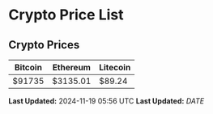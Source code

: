 # Crypto Price List

## Crypto Prices
| Bitcoin | Ethereum | Litecoin |
| ------- | -------- | -------- |
| $91735 | $3135.01 | $89.24 |
**Last Updated:** 2024-11-19 05:56 UTC
**Last Updated:** $DATE$
